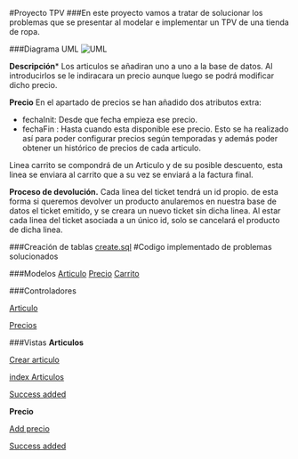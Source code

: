 #Proyecto TPV
###En este proyecto vamos a tratar de solucionar los problemas que se presentar al modelar e implementar un TPV de una tienda de ropa.


###Diagrama UML
![UML](https://i.gyazo.com/39b61a5ffbe415cb7ef42bd158cbff7e.png)

**Descripción***
Los articulos se añadiran uno a uno a la base de datos. Al introducirlos se le indiracara un precio aunque luego se podrá modificar dicho precio.

**Precio**
En el apartado de precios se han añadido dos atributos extra:
 - fechaInit: Desde que fecha empieza ese precio.
 - fechaFin : Hasta cuando esta disponible ese precio.
Esto se ha realizado así para poder configurar precios según temporadas y además poder obtener un histórico de precios de cada articulo.

Linea carrito se compondrá de un Articulo y de su posible descuento, esta linea se enviara al carrito que a su vez se enviará a la factura final.

**Proceso de devolución.**
Cada linea del ticket tendrá un id propio. de esta forma si queremos devolver un producto anularemos en nuestra base de datos el ticket emitido, y se creara un nuevo ticket sin dicha linea. Al estar cada linea del ticket asociada a un único id, solo se cancelará el producto de dicha linea.

###Creación de tablas 
[create.sql](https://github.com/sn1k/PROYECTO-TPV/blob/master/BBDD/base.sql)
#Codigo implementado de problemas solucionados

###Modelos
[Articulo](https://github.com/sn1k/PROYECTO-TPV/blob/master/CODE/models/Articulo_model.php)
[Precio](https://github.com/sn1k/PROYECTO-TPV/blob/master/CODE/models/Precio_model.php)
[Carrito](https://github.com/sn1k/PROYECTO-TPV/blob/master/CODE/models/Carrito_model.php)

###Controladores

[Articulo](https://github.com/sn1k/PROYECTO-TPV/blob/master/CODE/controllers/Articulos.php)

[Precios](https://github.com/sn1k/PROYECTO-TPV/blob/master/CODE/controllers/Precios.php)


###Vistas
**Articulos**

[Crear articulo](https://github.com/sn1k/PROYECTO-TPV/blob/master/CODE/views/articulos/create.php)

[index Articulos](https://github.com/sn1k/PROYECTO-TPV/blob/master/CODE/views/articulos/index.php)

[Success added](https://github.com/sn1k/PROYECTO-TPV/blob/master/CODE/views/articulos/success.php)

**Precio**

[Add precio](https://github.com/sn1k/PROYECTO-TPV/blob/master/CODE/views/precios/index.php)

[Success added](https://github.com/sn1k/PROYECTO-TPV/blob/master/CODE/views/precios/success.php)
